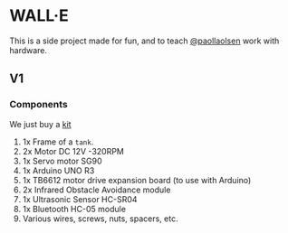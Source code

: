 # WALL·E

This is a side project made for fun, and to teach [@paollaolsen](https://github.com/paollaolsen) work with hardware.

## V1

### Components
We just buy a [kit](https://lafvintech.com/products/new-lafvin-mini-tank-robot-smart-robot-car-kit-for-arduino-robot-education-programming-kit-with-tutorial)

1. 1x Frame of a `tank`.
2. 2x Motor DC 12V -320RPM
3. 1x Servo motor SG90
4. 1x Arduino UNO R3
5. 1x TB6612 motor drive expansion board (to use with Arduino)
6. 2x Infrared Obstacle Avoidance module
7. 1x Ultrasonic Sensor HC-SR04
8. 1x Bluetooth HC-05 module
9. Various wires, screws, nuts, spacers, etc.

